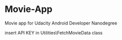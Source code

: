 # Movie-App
Movie app for Udacity Android Developer Nanodegree

insert API KEY in  Utilities\FetchMovieData class
